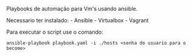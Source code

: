 Playbooks de automação para Vm's usando ansible.

Necessario ter instalado: 
	- Ansible
	- Virtualbox 
	- Vagrant

Para executar o script use o comando: 

```
ansible-playbook playbook.yaml -i ./hosts <senha do usuario para o become>

```
